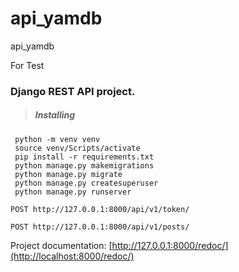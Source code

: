 # api_yamdb
api_yamdb

For Test

### Django REST API project.

>##### Installing
```
 python -m venv venv
 source venv/Scripts/activate
 pip install -r requirements.txt
 python manage.py makemigrations
 python manage.py migrate
 python manage.py createsuperuser
 python manage.py runserver 
```
```
POST http://127.0.0.1:8000/api/v1/token/
```
```
POST http://127.0.0.1:8000/api/v1/posts/
```


Project documentation: [http://127.0.0.1:8000/redoc/](http://localhost:8000/redoc/)
